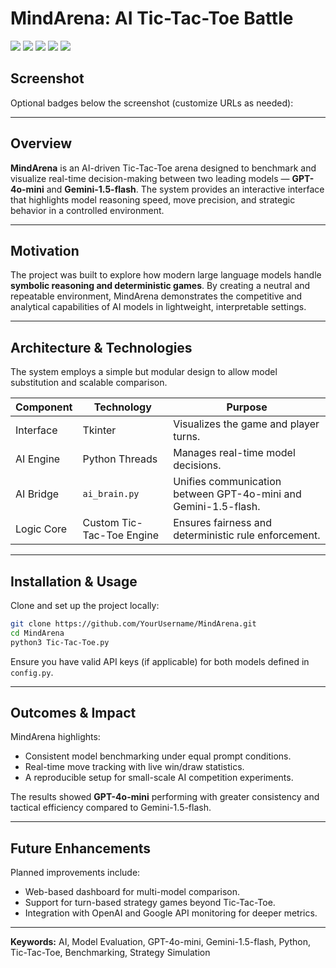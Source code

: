 
# MindArena: AI Tic-Tac-Toe Battle

[![](https://img.shields.io/badge/license-MIT-blue.svg)](https://opensource.org/licenses/MIT)
[![](https://img.shields.io/github/v/release/SamanBarahoie/MindArena?color=green)](https://github.com/SamanBarahoie/MindArena/releases)
[![](https://img.shields.io/github/actions/workflow/status/SamanBarahoie/MindArena/ci.yml?branch=main)](https://github.com/SamanBarahoie/MindArena/actions)
[![](https://img.shields.io/badge/python-3.10+-yellow.svg)](https://www.python.org/downloads/)
[![](https://img.shields.io/badge/AI-Model_Comparison-orange.svg)](https://yourprojectdomain.com/docs)

## Screenshot


<image-card alt="AI Battle Screenshot" src="battle.gif"></image-card>


Optional badges below the screenshot (customize URLs as needed): <img src="https://img.shields.io/badge/demo-live-blueviolet.svg" alt=""> <img src="https://img.shields.io/badge/docs-Overview-orange.svg" alt=""> <img src="https://img.shields.io/github/stars/YourUsername/MindArena?style=social" alt="">

---

## Overview

**MindArena** is an AI-driven Tic-Tac-Toe arena designed to benchmark and visualize real-time decision-making between two leading models — **GPT-4o-mini** and **Gemini-1.5-flash**.
The system provides an interactive interface that highlights model reasoning speed, move precision, and strategic behavior in a controlled environment.

---

## Motivation

The project was built to explore how modern large language models handle **symbolic reasoning and deterministic games**.
By creating a neutral and repeatable environment, MindArena demonstrates the competitive and analytical capabilities of AI models in lightweight, interpretable settings.

---

## Architecture & Technologies

The system employs a simple but modular design to allow model substitution and scalable comparison.

| Component  | Technology                | Purpose                                                         |
| ---------- | ------------------------- | --------------------------------------------------------------- |
| Interface  | Tkinter                   | Visualizes the game and player turns.                           |
| AI Engine  | Python Threads            | Manages real-time model decisions.                              |
| AI Bridge  | `ai_brain.py`             | Unifies communication between GPT-4o-mini and Gemini-1.5-flash. |
| Logic Core | Custom Tic-Tac-Toe Engine | Ensures fairness and deterministic rule enforcement.            |

---

## Installation & Usage

Clone and set up the project locally:

```bash
git clone https://github.com/YourUsername/MindArena.git
cd MindArena
python3 Tic-Tac-Toe.py
```

Ensure you have valid API keys (if applicable) for both models defined in `config.py`.

---

## Outcomes & Impact

MindArena highlights:

* Consistent model benchmarking under equal prompt conditions.
* Real-time move tracking with live win/draw statistics.
* A reproducible setup for small-scale AI competition experiments.

The results showed **GPT-4o-mini** performing with greater consistency and tactical efficiency compared to Gemini-1.5-flash.

---

## Future Enhancements

Planned improvements include:

* Web-based dashboard for multi-model comparison.
* Support for turn-based strategy games beyond Tic-Tac-Toe.
* Integration with OpenAI and Google API monitoring for deeper metrics.

---

**Keywords:** AI, Model Evaluation, GPT-4o-mini, Gemini-1.5-flash, Python, Tic-Tac-Toe, Benchmarking, Strategy Simulation
